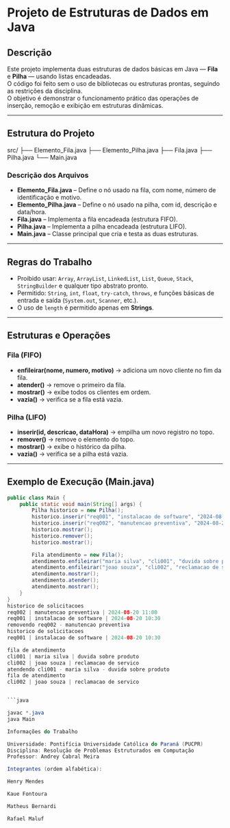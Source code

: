 # Projeto de Estruturas de Dados em Java

## Descrição

Este projeto implementa duas estruturas de dados básicas em Java — **Fila** e **Pilha** — usando listas encadeadas.  
O código foi feito sem o uso de bibliotecas ou estruturas prontas, seguindo as restrições da disciplina.  
O objetivo é demonstrar o funcionamento prático das operações de inserção, remoção e exibição em estruturas dinâmicas.

---

## Estrutura do Projeto

src/
├── Elemento_Fila.java
├── Elemento_Pilha.java
├── Fila.java
├── Pilha.java
└── Main.java


### Descrição dos Arquivos

- **Elemento_Fila.java** – Define o nó usado na fila, com nome, número de identificação e motivo.  
- **Elemento_Pilha.java** – Define o nó usado na pilha, com id, descrição e data/hora.  
- **Fila.java** – Implementa a fila encadeada (estrutura FIFO).  
- **Pilha.java** – Implementa a pilha encadeada (estrutura LIFO).  
- **Main.java** – Classe principal que cria e testa as duas estruturas.

---

## Regras do Trabalho

- Proibido usar: `Array`, `ArrayList`, `LinkedList`, `List`, `Queue`, `Stack`, `StringBuilder` e qualquer tipo abstrato pronto.  
- Permitido: `String`, `int`, `float`, `try-catch`, `throws`, e funções básicas de entrada e saída (`System.out`, `Scanner`, etc.).  
- O uso de `length` é permitido apenas em **Strings**.

---

## Estruturas e Operações

### Fila (FIFO)
- **enfileirar(nome, numero, motivo)** → adiciona um novo cliente no fim da fila.  
- **atender()** → remove o primeiro da fila.  
- **mostrar()** → exibe todos os clientes em ordem.  
- **vazia()** → verifica se a fila está vazia.

### Pilha (LIFO)
- **inserir(id, descricao, dataHora)** → empilha um novo registro no topo.  
- **remover()** → remove o elemento do topo.  
- **mostrar()** → exibe o histórico da pilha.  
- **vazia()** → verifica se a pilha está vazia.

---

## Exemplo de Execução (Main.java)

```java
public class Main {
    public static void main(String[] args) {
        Pilha historico = new Pilha();
        historico.inserir("req001", "instalacao de software", "2024-08-20 10:30");
        historico.inserir("req002", "manutencao preventiva", "2024-08-20 11:00");
        historico.mostrar();
        historico.remover();
        historico.mostrar();

        Fila atendimento = new Fila();
        atendimento.enfileirar("maria silva", "cli001", "duvida sobre produto");
        atendimento.enfileirar("joao souza", "cli002", "reclamacao de servico");
        atendimento.mostrar();
        atendimento.atender();
        atendimento.mostrar();
    }
}
historico de solicitacoes
req002 | manutencao preventiva | 2024-08-20 11:00
req001 | instalacao de software | 2024-08-20 10:30
removendo req002 - manutencao preventiva
historico de solicitacoes
req001 | instalacao de software | 2024-08-20 10:30

fila de atendimento
cli001 | maria silva | duvida sobre produto
cli002 | joao souza | reclamacao de servico
atendendo cli001 - maria silva - duvida sobre produto
fila de atendimento
cli002 | joao souza | reclamacao de servico


```java

javac *.java
java Main

Informações do Trabalho

Universidade: Pontifícia Universidade Católica do Paraná (PUCPR)
Disciplina: Resolução de Problemas Estruturados em Computação
Professor: Andrey Cabral Meira

Integrantes (ordem alfabética):

Henry Mendes

Kaue Fontoura

Matheus Bernardi

Rafael Maluf
